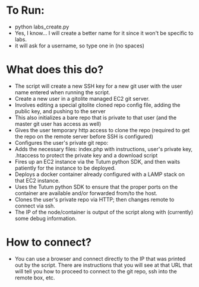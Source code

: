 # To Run:
 * python labs_create.py 
  * Yes, I know... I will create a better name for it since it won't be specific to labs.
 * it will ask for a username, so type one in (no spaces)

# What does this do?
 * The script will create a new SSH key for a new git user with the user name entered when running the script.
 * Create a new user in a gitolite managed EC2 git server.
  * Involves editing a special gitolite cloned repo config file, adding the public key, and pushing to the server
  * This also initializes a bare repo that is private to that user (and the master git user has access as well)
 * Gives the user temporary http access to clone the repo (required to get the repo on the remote server before SSH is configured)
 * Configures the user's private git repo:
  * Adds the necessary files: index.php with instructions, user's private key, .htaccess to protect the private key and a download script
 * Fires up an EC2 instance via the Tutum python SDK, and then waits patiently for the instance to be deployed.
 * Deploys a docker container already configured with a LAMP stack on that EC2 instance.
  * Uses the Tutum python SDK to ensure that the proper ports on the container are available and/or forwarded from/to the host.
 * Clones the user's private repo via HTTP; then changes remote to connect via ssh.
 * The IP of the node/container is output of the script along with (currently) some debug information.

# How to connect?
 * You can use a browser and connect directly to the IP that was printed out by the script. There are instructions that you will
see at that URL that will tell you how to proceed to connect to the git repo, ssh into the remote box, etc.
